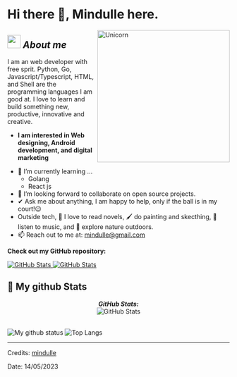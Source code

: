 # Hi there 👋, Mindulle here. 

<img align="right" width=300px alt="Unicorn" src="https://media.tenor.com/sONNLM8IEkwAAAAC/dandelion-black-and-white.gif" />

## <img src="https://media.giphy.com/media/ObNTw8Uzwy6KQ/giphy.gif" width="30px">&nbsp;***About me***

I am an web developer with free sprit. Python, Go, Javascript/Typescript, HTML, and Shell are the programming languages I am good at. I love to learn and build something new, productive, innovative and creative.
* **I am interested in Web designing, Android development, and digital marketing**
- 🌱 I’m currently learning ...
  - Golang
  - React js
- 👯 I’m looking forward to collaborate on open source projects.
- ✔ Ask me about anything, I am happy to help, only if the ball is in my court!😉<br>
- Outside tech, 📖 I love to read novels, 🖌️ do painting and skecthing, 🎵 listen to music, and 🌴 explore nature outdoors.
- 📫 Reach out to me at: <a href="mindulle@gmail.com">mindulle@gmail.com</a>

__Check out my GitHub repository:__

<div>
  <p>
    <a href="https://github.com/Bhargavi-hash/HotelFranchiseDBMS.git">
      <img src="https://github-readme-stats.vercel.app/api/pin/?username=mindulle&repo=codespace" alt="GitHub Stats" />
    </a>
    <a href="https://github.com/Bhargavi-hash/Linux-Shell-Implementation.git">
      <img src="https://github-readme-stats.vercel.app/api/pin/?username=mindulle&repo=garden" alt="GitHub Stats" />
    </a>
  </p>
</div>


<h2>👀 My github Stats</h2>

<div>
<!--   <p align="center">
    <b><em>Now listening to:</em></b> <br/>
    <img src="https://spotify-github-profile.vercel.app/api/view?uid=Bhargavi-hash&cover_image=true&theme=novatorem" alt="Now Listenting to" />
  </p> -->
  
  <p align="center">
  <b><em>GitHub Stats:</em></b> <br/>
    <img src="https://github-readme-streak-stats.herokuapp.com/?user=mindulle" alt="GitHub Stats" /> <br/><br/>
  
</div>

![My github status](https://github-readme-stats.vercel.app/api?username=mindulle&show_icons=true&include_all_commits=true)
![Top Langs](https://github-readme-stats.vercel.app/api/top-langs/?username=mindulle&layout=compact)

---------------------------------------------------------------------------------------------------------------------
Credits: <a href="https://github.com/mindulle">mindulle</a>

Date: 14/05/2023
